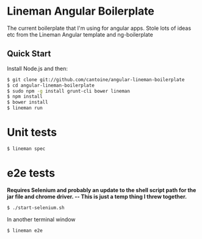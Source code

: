 # Lineman Angular Boilerplate

The current boilerplate that I'm using for angular apps. Stole lots of ideas etc from the Lineman Angular template and ng-boilerplate

## Quick Start

Install Node.js and then:

```sh
$ git clone git://github.com/cantoine/angular-lineman-boilerplate
$ cd angular-lineman-boilerplate
$ sudo npm -g install grunt-cli bower lineman
$ npm install
$ bower install
$ lineman run
```
# Unit tests
```sh
$ lineman spec
```

# e2e tests
**Requires Selenium and probably an update to the shell script path for the jar file and chrome driver. -- This is just a temp thing I threw together.**
```sh
$ ./start-selenium.sh
```
In another terminal window
```sh
$ lineman e2e
```